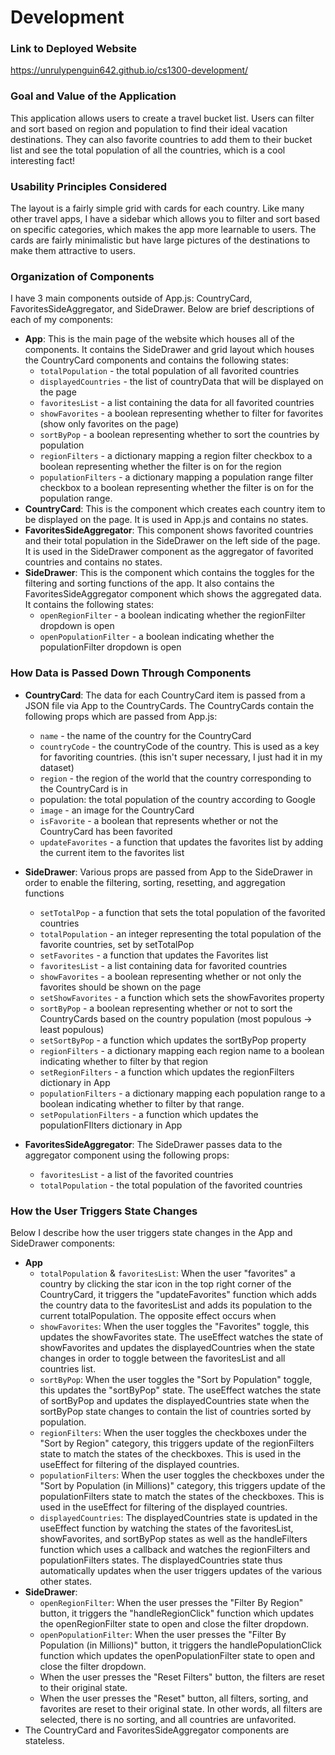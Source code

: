 # Development

### Link to Deployed Website

https://unrulypenguin642.github.io/cs1300-development/

### Goal and Value of the Application

This application allows users to create a travel bucket list. Users can filter and sort based on region and population to find their ideal vacation destinations. They can also favorite countries to add them to their bucket list and see the total population of all the countries, which is a cool interesting fact!

### Usability Principles Considered

The layout is a fairly simple grid with cards for each country. Like many other travel apps, I have a sidebar which allows you to filter and sort based on specific categories, which makes the app more learnable to users. The cards are fairly minimalistic but have large pictures of the destinations to make them attractive to users.

### Organization of Components

I have 3 main components outside of App.js: CountryCard, FavoritesSideAggregator, and SideDrawer. Below are brief descriptions of each of my components:

- **App**: This is the main page of the website which houses all of the components. It contains the SideDrawer and grid layout which houses the CountryCard components and contains the following states:
  - `totalPopulation` - the total population of all favorited countries
  - `displayedCountries` - the list of countryData that will be displayed on the page
  - `favoritesList` - a list containing the data for all favorited countries
  - `showFavorites` - a boolean representing whether to filter for favorites (show only favorites on the page)
  - `sortByPop` - a boolean representing whether to sort the countries by population
  - `regionFilters` - a dictionary mapping a region filter checkbox to a boolean representing whether the filter is on for the region
  - `populationFilters` - a dictionary mapping a population range filter checkbox to a boolean representing whether the filter is on for the population range.
- **CountryCard**: This is the component which creates each country item to be displayed on the page. It is used in App.js and contains no states.
- **FavoritesSideAggregator**: This component shows favorited countries and their total population in the SideDrawer on the left side of the page. It is used in the SideDrawer component as the aggregator of favorited countries and contains no states.
- **SideDrawer**: This is the component which contains the toggles for the filtering and sorting functions of the app. It also contains the FavoritesSideAggregator component which shows the aggregated data. It contains the following states:
  - `openRegionFilter` - a boolean indicating whether the regionFilter dropdown is open
  - `openPopulationFilter` - a boolean indicating whether the populationFilter dropdown is open

### How Data is Passed Down Through Components

- **CountryCard**: The data for each CountryCard item is passed from a JSON file via App to the CountryCards. The CountryCards contain the following props which are passed from App.js:

  - `name` - the name of the country for the CountryCard
  - `countryCode` - the countryCode of the country. This is used as a key for favoriting countries. (this isn't super necessary, I just had it in my dataset)
  - `region` - the region of the world that the country corresponding to the CountryCard is in
  - population: the total population of the country according to Google
  - `image` - an image for the CountryCard
  - `isFavorite` - a boolean that represents whether or not the CountryCard has been favorited
  - `updateFavorites` - a function that updates the favorites list by adding the current item to the favorites list

- **SideDrawer**: Various props are passed from App to the SideDrawer in order to enable the filtering, sorting, resetting, and aggregation functions

  - `setTotalPop` - a function that sets the total population of the favorited countries
  - `totalPopulation` - an integer representing the total population of the favorite countries, set by setTotalPop
  - `setFavorites` - a function that updates the Favorites list
  - `favoritesList` - a list containing data for favorited countries
  - `showFavorites` - a boolean representing whether or not only the favorites should be shown on the page
  - `setShowFavorites` - a function which sets the showFavorites property
  - `sortByPop` - a boolean representing whether or not to sort the CountryCards based on the country population (most populous -> least populous)
  - `setSortByPop` - a function which updates the sortByPop property
  - `regionFilters` - a dictionary mapping each region name to a boolean indicating whether to filter by that region
  - `setRegionFilters` - a function which updates the regionFilters dictionary in App
  - `populationFilters` - a dictionary mapping each population range to a boolean indicating whether to filter by that range.
  - `setPopulationFilters` - a function which updates the populationFIlters dictionary in App

- **FavoritesSideAggregator**: The SideDrawer passes data to the aggregator component using the following props:
  - `favoritesList` - a list of the favorited countries
  - `totalPopulation` - the total population of the favorited countries

### How the User Triggers State Changes

Below I describe how the user triggers state changes in the App and SideDrawer components:

- **App**
  - `totalPopulation` & `favoritesList`: When the user "favorites" a country by clicking the star icon in the top right corner of the CountryCard, it triggers the "updateFavorites" function which adds the country data to the favoritesList and adds its population to the current totalPopulation. The opposite effect occurs when
  - `showFavorites`: When the user toggles the "Favorites" toggle, this updates the showFavorites state. The useEffect watches the state of showFavorites and updates the displayedCountries when the state changes in order to toggle between the favoritesList and all countries list.
  - `sortByPop`: When the user toggles the "Sort by Population" toggle, this updates the "sortByPop" state. The useEffect watches the state of sortByPop and updates the displayedCountries state when the sortByPop state changes to contain the list of countries sorted by population.
  - `regionFilters`: When the user toggles the checkboxes under the "Sort by Region" category, this triggers update of the regionFilters state to match the states of the checkboxes. This is used in the useEffect for filtering of the displayed countries.
  - `populationFilters`: When the user toggles the checkboxes under the "Sort by Population (in Millions)" category, this triggers update of the populationFilters state to match the states of the checkboxes. This is used in the useEffect for filtering of the displayed countries.
  - `displayedCountries`: The displayedCountries state is updated in the useEffect function by watching the states of the favoritesList, showFavorites, and sortByPop states as well as the handleFilters function which uses a callback and watches the regionFilters and populationFilters states. The displayedCountries state thus automatically updates when the user triggers updates of the various other states.
- **SideDrawer**:
  - `openRegionFilter`: When the user presses the "Filter By Region" button, it triggers the "handleRegionClick" function which updates the openRegionFilter state to open and close the filter dropdown.
  - `openPopulationFilter`: When the user presses the "Filter By Population (in Millions)" button, it triggers the handlePopulationClick function which updates the openPopulationFilter state to open and close the filter dropdown.
  - When the user presses the "Reset Filters" button, the filters are reset to their original state.
  - When the user presses the "Reset" button, all filters, sorting, and favorites are reset to their original state. In other words, all filters are selected, there is no sorting, and all countries are unfavorited.
- The CountryCard and FavoritesSideAggregator components are stateless.

